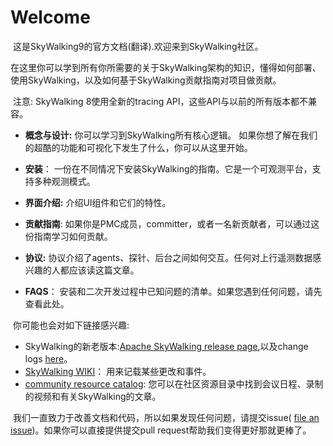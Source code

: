 # Welcome

​	这是SkyWalking9的官方文档(翻译).欢迎来到SkyWalking社区。

​	在这里你可以学到所有你所需要的关于SkyWalking架构的知识，懂得如何部署、使用SkyWalking，以及如何基于SkyWalking贡献指南对项目做贡献。

​	注意: SkyWalking 8使用全新的tracing API，这些API与以前的所有版本都不兼容。

* **概念与设计:**   你可以学习到SkyWalking所有核心逻辑。  如果你想了解在我们的超酷的功能和可视化下发生了什么，你可以从这里开始。                                                                          

* **安装**： 一份在不同情况下安装SkyWalking的指南。它是一个可观测平台，支持多种观测模式。

* **界面介绍:** 介绍UI组件和它们的特性。
* **贡献指南**: 如果你是PMC成员，committer，或者一名新贡献者，可以通过这份指南学习如何贡献。
* **协议:** 协议介绍了agents、探针、后台之间如何交互。任何对上行遥测数据感兴趣的人都应该读这篇文章。
* **FAQS**： 安装和二次开发过程中已知问题的清单。如果您遇到任何问题，请先查看此处。



​	你可能也会对如下链接感兴趣:

* SkyWalking的新老版本:[Apache SkyWalking release page](https://skywalking.apache.org/downloads/),以及change logs  [here](https://github.com/apache/skywalking/tree/master/changes)。
* [SkyWalking WIKI](https://cwiki.apache.org/confluence/display/SKYWALKING/Home)： 用来记载某些更改和事件。
* [community resource catalog](https://github.com/OpenSkywalking/Community): 您可以在社区资源目录中找到会议日程、录制的视频和有关SkyWalking的文章。



​	我们一直致力于改善文档和代码，所以如果发现任何问题，请提交issue( [file an issue](https://github.com/apache/skywalking/issues/new))。如果你可以直接提供提交pull request帮助我们变得更好那就更棒了。



